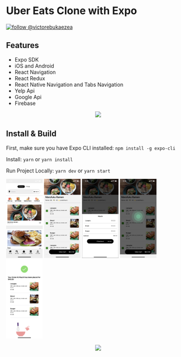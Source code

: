 # Uber Eats Clone with Expo
[![follow @victorebukaezea](https://img.shields.io/twitter/follow/victorebukaezea.svg?style=for-the-badge&logo=TWITTER&logoColor=FFFFFF&labelColor=00aced&logoWidth=20&color=lightgray)](https://twitter.com/victorebukaezea)


## Features 

- Expo SDK  
- iOS and Android
- React Navigation
- React Redux 
- React Native Navigation and Tabs Navigation 
- Yelp Api
- Google Api
- Firebase

<p align="center">
  <img src="Images/project.png?raw=true" />
</p>

## Install & Build 

First, make sure you have Expo CLI installed: `npm install -g expo-cli`

Install: `yarn` or `yarn install`

Run Project Locally: `yarn dev` or `yarn start`
<p float="left">
  <img src="screenshots/First.PNG?raw=true" width="100" />
  <img src="screenshots/Second.PNG?raw=true" width="100" />
  <img src="screenshots/Third.PNG?raw=true" width="100" />
  <img src="screenshots/Fourth.PNG?raw=true" width="100" />
  <img src="screenshots/Fifth.PNG?raw=true" width="100" />
</p>


<p align="center">
  <img src="Images/Market.png?raw=true" width="360" />
</p>